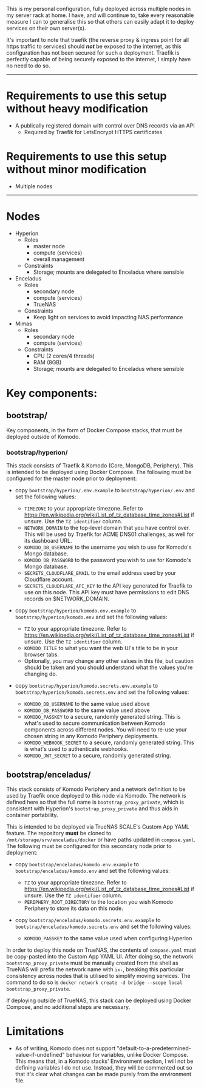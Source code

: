 This is my personal configuration, fully deployed across multiple nodes in my server rack at home. I have, and will continue to, take every reasonable measure I can to generalise this so that others can easily adapt it to deploy services on their own server(s).

It's important to note that traefik (the reverse proxy & ingress point for all https traffic to services) should ***not*** be exposed to the internet, as this configuration has not been secured for such a deployment. Traefik is perfectly capable of being securely exposed to the internet, I simply have no need to do so.

---

# Requirements to use this setup without heavy modification
- A publically registered domain with control over DNS records via an API
    - Required by Traefik for LetsEncrypt HTTPS certificates

# Requirements to use this setup without minor modification
- Multiple nodes

---

# Nodes
- Hyperion
    - Roles
        - master node
        - compute (services)
        - overall management
    - Constraints
        - Storage; mounts are delegated to Enceladus where sensible
- Enceladus
    - Roles
        - secondary node
        - compute (services)
        - TrueNAS
    - Constraints
        - Keep light on services to avoid impacting NAS performance
- Mimas
    - Roles
        - secondary node
        - compute (services)
    - Constraints
        - CPU (2 cores/4 threads)
        - RAM (8GB)
        - Storage; mounts are delegated to Enceladus where sensible

# Key components:
## bootstrap/
Key components, in the form of Docker Compose stacks, that must be deployed outside of Komodo.

### bootstrap/hyperion/
This stack consists of Traefik & Komodo (Core, MongoDB, Periphery). This is intended to be deployed using Docker Compose. The following must be configured for the master node prior to deployment:
- copy `bootstrap/hyperion/.env.example` to `bootstrap/hyperion/.env` and set the following values:
    - `TIMEZONE` to your appropriate timezone. Refer to https://en.wikipedia.org/wiki/List_of_tz_database_time_zones#List if unsure. Use the `TZ identifier` column.
    - `NETWORK_DOMAIN` to the top-level domain that you have control over. This will be used by Traefik for ACME DNS01 challenges, as well for its dashboard URL.
    - `KOMODO_DB_USERNAME` to the username you wish to use for Komodo's Mongo database.
    - `KOMODO_DB_PASSWORD` to the password you wish to use for Komodo's Mongo database.
    - `SECRETS_CLOUDFLARE_EMAIL` to the email address used by your Cloudflare account.
    - `SECRETS_CLOUDFLARE_API_KEY` to the API key generated for Traefik to use on this node. This API key must have permissions to edit DNS records on $NETWORK_DOMAIN.

- copy `bootstrap/hyperion/komodo.env.example` to `bootstrap/hyperion/komodo.env` and set the following values:
    - `TZ` to your appropriate timezone. Refer to https://en.wikipedia.org/wiki/List_of_tz_database_time_zones#List if unsure. Use the `TZ identifier` column.
    - `KOMODO_TITLE` to what you want the web UI's title to be in your browser tabs.
    - Optionally, you may change any other values in this file, but caution should be taken and you should understand what the values you're changing do.

- copy `bootstrap/hyperion/komodo.secrets.env.example` to `bootstrap/hyperion/komodo.secrets.env` and set the following values:
    - `KOMODO_DB_USERNAME` to the same value used above
    - `KOMODO_DB_PASSWORD` to the same value used above
    - `KOMODO_PASSKEY` to a secure, randomly generated string. This is what's used to secure communication between Komodo components across different nodes. You will need to re-use your chosen string in any Komodo Periphery deployments.
    - `KOMODO_WEBHOOK_SECRET` to a secure, randomly generated string. This is what's used to authenticate webhooks. 
    - `KOMODO_JWT_SECRET` to a secure, randomly generated string.

## bootstrap/enceladus/
This stack consists of Komodo Periphery and a network definition to be used by Traefik once deployed to this node via Komodo. The network is defined here so that the full name is `bootstrap_proxy_private`, which is consistent with Hyperion's `bootstrap_proxy_private` and thus aids in container portability.

This is intended to be deployed via TrueNAS SCALE's Custom App YAML feature. The repository **must** be cloned to `/mnt/storage/srv/enceladus/docker` or have paths updated in `compose.yaml`. The following must be configured for this secondary node prior to deployment:
- copy `bootstrap/enceladus/komodo.env.example` to `bootstrap/enceladus/komodo.env` and set the following values:
    - `TZ` to your appropriate timezone. Refer to https://en.wikipedia.org/wiki/List_of_tz_database_time_zones#List if unsure. Use the `TZ identifier` column.
    - `PERIPHERY_ROOT_DIRECTORY` to the location you wish Komodo Periphery to store its data on this node.

- copy `bootstrap/enceladus/komodo.secrets.env.example` to `bootstrap/enceladus/komodo.secrets.env` and set the following values:
    - `KOMODO_PASSKEY` to the same value used when configuring Hyperion

In order to deploy this node on TrueNAS, the contents of `compose.yaml` must be copy-pasted into the Custom App YAML UI. After doing so, the network `bootstrap_proxy_private` must be manually created from the shell as TrueNAS will prefix the network name with `ix-`, breaking this particular consistency across nodes that is utilised to simplify moving services. The command to do so is `docker network create -d bridge --scope local bootstrap_proxy_private`.

If deploying outside of TrueNAS, this stack can be deployed using Docker Compose, and no additional steps are necessary.

# Limitations
- As of writing, Komodo does not support "default-to-a-predetermined-value-if-undefined" behaviour for variables, unlike Docker Compose. This means that, in a Komodo stacks' Environment section, I will not be defining variables I do not use. Instead, they will be commented out so that it's clear what changes can be made purely from the environment file.